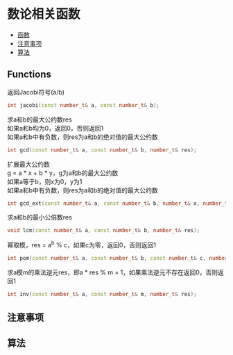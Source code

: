 <h1>数论相关函数</h1>

 * [函数](#functions)
 * [注意事项](#attentions)
 * [算法](#algorithms)

<h2 id="functions">Functions</h2>

返回Jacobi符号(a/b)
```C++
int jacobi(const number_t& a, const number_t& b);
```

求a和b的最大公约数res  
如果a和b均为0，返回0，否则返回1  
如果a和b中有负数，则res为a和b的绝对值的最大公约数  
```C++
int gcd(const number_t& a, const number_t& b, number_t& res);
```

扩展最大公约数  
g = a * x + b * y，g为a和b的最大公约数  
如果a等于b，则x为0，y为1  
如果a和b中有负数，则res为a和b的绝对值的最大公约数
```C++
int gcd_ext(const number_t& a, const number_t& b, number_t& x, number_t& y, number_t& g);
```

求a和b的最小公倍数res
```C++
void lcm(const number_t& a, const number_t& b, number_t& res);
```

幂取模，res = a<sup>b</sup> % c，如果c为零，返回0，否则返回1
```C++
int pom(const number_t& a, const number_t& b, const number_t& c, number_t& res);
```

求a模m的乘法逆元res，即a * res % m = 1，如果乘法逆元不存在返回0，否则返回1
```C++
int inv(const number_t& a, const number_t& m, number_t& res);
```

<h2 id="attentions">注意事项</h2>

<h2 id="algorithms">算法</h2>
